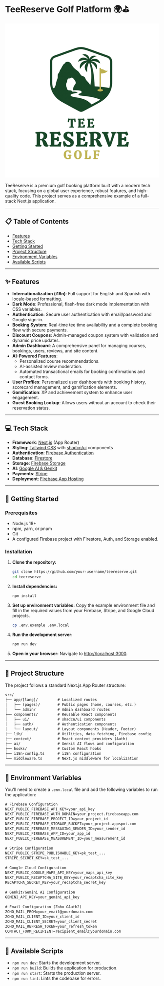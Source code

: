 # TeeReserve Golf Platform 🌍⛳

![TeeReserve](./public/logo.svg)

TeeReserve is a premium golf booking platform built with a modern tech stack, focusing on a global user experience, robust features, and high-quality code. This project serves as a comprehensive example of a full-stack Next.js application.

---

## 📋 Table of Contents

- [Features](#-features)
- [Tech Stack](#-tech-stack)
- [Getting Started](#-getting-started)
- [Project Structure](#-project-structure)
- [Environment Variables](#-environment-variables)
- [Available Scripts](#-available-scripts)

---

## ✨ Features

- **Internationalization (i18n)**: Full support for English and Spanish with locale-based formatting.
- **Dark Mode**: Professional, flash-free dark mode implementation with CSS variables.
- **Authentication**: Secure user authentication with email/password and Google sign-in.
- **Booking System**: Real-time tee time availability and a complete booking flow with secure payments.
- **Discount Coupons**: Admin-managed coupon system with validation and dynamic price updates.
- **Admin Dashboard**: A comprehensive panel for managing courses, bookings, users, reviews, and site content.
- **AI-Powered Features**:
  - Personalized course recommendations.
  - AI-assisted review moderation.
  - Automated transactional emails for booking confirmations and contact forms.
- **User Profiles**: Personalized user dashboards with booking history, scorecard management, and gamification elements.
- **Gamification**: XP and achievement system to enhance user engagement.
- **Guest Booking Lookup**: Allows users without an account to check their reservation status.

---

## 💻 Tech Stack

- **Framework**: [Next.js](https://nextjs.org/) (App Router)
- **Styling**: [Tailwind CSS](https://tailwindcss.com/) with [shadcn/ui](https://ui.shadcn.com/) components
- **Authentication**: [Firebase Authentication](https://firebase.google.com/docs/auth)
- **Database**: [Firestore](https://firebase.google.com/docs/firestore)
- **Storage**: [Firebase Storage](https://firebase.google.com/docs/storage)
- **AI**: [Google AI & Genkit](https://firebase.google.com/docs/genkit)
- **Payments**: [Stripe](https://stripe.com/)
- **Deployment**: [Firebase App Hosting](https://firebase.google.com/docs/app-hosting)

---

## 🚀 Getting Started

### Prerequisites

- Node.js 18+
- npm, yarn, or pnpm
- Git
- A configured Firebase project with Firestore, Auth, and Storage enabled.

### Installation

1.  **Clone the repository:**
    ```bash
    git clone https://github.com/your-username/teereserve.git
    cd teereserve
    ```

2.  **Install dependencies:**
    ```bash
    npm install
    ```

3.  **Set up environment variables:**
    Copy the example environment file and fill in the required values from your Firebase, Stripe, and Google Cloud projects.
    ```bash
    cp .env.example .env.local
    ```

4.  **Run the development server:**
    ```bash
    npm run dev
    ```

5.  **Open in your browser:**
    Navigate to [http://localhost:3000](http://localhost:3000).

---

## 📂 Project Structure

The project follows a standard Next.js App Router structure:

```
src/
├── app/[lang]/         # Localized routes
│   ├── (pages)/        # Public pages (home, courses, etc.)
│   └── admin/          # Admin dashboard routes
├── components/         # Reusable React components
│   ├── ui/             # shadcn/ui components
│   ├── auth/           # Authentication components
│   └── layout/         # Layout components (Header, Footer)
├── lib/                # Utilities, data fetching, Firebase config
├── context/            # React context providers (Auth)
├── ai/                 # Genkit AI flows and configuration
├── hooks/              # Custom React hooks
├── i18n-config.ts      # i18n configuration
└── middleware.ts       # Next.js middleware for localization
```

---

## 🔑 Environment Variables

You'll need to create a `.env.local` file and add the following variables to run the application:

```env
# Firebase Configuration
NEXT_PUBLIC_FIREBASE_API_KEY=your_api_key
NEXT_PUBLIC_FIREBASE_AUTH_DOMAIN=your_project.firebaseapp.com
NEXT_PUBLIC_FIREBASE_PROJECT_ID=your_project_id
NEXT_PUBLIC_FIREBASE_STORAGE_BUCKET=your_project.appspot.com
NEXT_PUBLIC_FIREBASE_MESSAGING_SENDER_ID=your_sender_id
NEXT_PUBLIC_FIREBASE_APP_ID=your_app_id
NEXT_PUBLIC_FIREBASE_MEASUREMENT_ID=your_measurement_id

# Stripe Configuration
NEXT_PUBLIC_STRIPE_PUBLISHABLE_KEY=pk_test_...
STRIPE_SECRET_KEY=sk_test_...

# Google Cloud Configuration
NEXT_PUBLIC_GOOGLE_MAPS_API_KEY=your_maps_api_key
NEXT_PUBLIC_RECAPTCHA_SITE_KEY=your_recaptcha_site_key
RECAPTCHA_SECRET_KEY=your_recaptcha_secret_key

# Genkit/Gemini AI Configuration
GEMINI_API_KEY=your_gemini_api_key

# Email Configuration (Zoho OAuth2)
ZOHO_MAIL_FROM=your_email@yourdomain.com
ZOHO_MAIL_CLIENT_ID=your_client_id
ZOHO_MAIL_CLIENT_SECRET=your_client_secret
ZOHO_MAIL_REFRESH_TOKEN=your_refresh_token
CONTACT_FORM_RECIPIENT=recipient_email@yourdomain.com
```

---

## 📜 Available Scripts

- `npm run dev`: Starts the development server.
- `npm run build`: Builds the application for production.
- `npm run start`: Starts the production server.
- `npm run lint`: Lints the codebase for errors.
